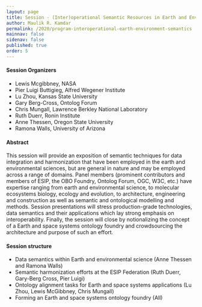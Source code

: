 ```yaml
---
layout: page
title: Session - (Inter)operational Semantic Resources in Earth and Environmental Science
author: Maulik R. Kamdar
permalink: /2020/program-interoperational-earth-environment-semantics
mainnav: false
sidenav: false
published: true
order: 5
---
```


#### Session Organizers
- Lewis Mcgibbney, NASA
- Pier Luigi Buttigieg, Alfred Wegener Institute
- Lu Zhou, Kansas State University
- Gary Berg-Cross, Ontolog Forum
- Chris Mungall, Lawrence Berkley National Laboratory
- Ruth Duerr, Ronin Institute
- Anne Thessen, Oregon State University
- Ramona Walls, University of Arizona

#### Abstract

This session will provide an exposition of semantic techniques for data integration and harmonization that have been employed in the earth and environmental sciences, but are general in nature and may be employed across a range of domains. Panel members (prominent contributors and members of ESIP, the OBO Foundry, Ontolog Forum, OGC, W3C, etc.) have expertise ranging from earth and environmental science, to molecular ecosystems biology, ecology and evolution, to architecture, engineering and construction as well as semantic and ontological modelling and methods. Session presentations will stress production-grade technologies, data semantics and their applications which lay strong emphasis on interoperability. Finally, the session will close by notionalizing the concept of a Earth and space systems ontology foundry and crowdsourcing the architecture and purpose of such an effort.

#### Session structure

* Data semantics within Earth and environmental science (Anne Thessen and Ramona Walls)
* Semantic harmonization efforts at the ESIP Federation (Ruth Duerr, Gary-Berg Cross, Pier Luigi)
* Ontology alignment tasks for Earth and space systems applications (Lu Zhou, Lewis McGibbney, Chris Mungall)
* Forming an Earth and space systems ontology foundry (All)
